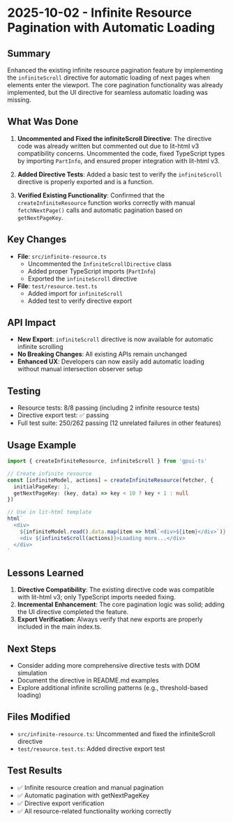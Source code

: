 # 2025-10-02 - Infinite Resource Pagination with Automatic Loading

## Summary
Enhanced the existing infinite resource pagination feature by implementing the `infiniteScroll` directive for automatic loading of next pages when elements enter the viewport. The core pagination functionality was already implemented, but the UI directive for seamless automatic loading was missing.

## What Was Done
1. **Uncommented and Fixed the infiniteScroll Directive**: The directive code was already written but commented out due to lit-html v3 compatibility concerns. Uncommented the code, fixed TypeScript types by importing `PartInfo`, and ensured proper integration with lit-html v3.

2. **Added Directive Tests**: Added a basic test to verify the `infiniteScroll` directive is properly exported and is a function.

3. **Verified Existing Functionality**: Confirmed that the `createInfiniteResource` function works correctly with manual `fetchNextPage()` calls and automatic pagination based on `getNextPageKey`.

## Key Changes
- **File**: `src/infinite-resource.ts`
  - Uncommented the `InfiniteScrollDirective` class
  - Added proper TypeScript imports (`PartInfo`)
  - Exported the `infiniteScroll` directive
- **File**: `test/resource.test.ts`
  - Added import for `infiniteScroll`
  - Added test to verify directive export

## API Impact
- **New Export**: `infiniteScroll` directive is now available for automatic infinite scrolling
- **No Breaking Changes**: All existing APIs remain unchanged
- **Enhanced UX**: Developers can now easily add automatic loading without manual intersection observer setup

## Testing
- Resource tests: 8/8 passing (including 2 infinite resource tests)
- Directive export test: ✅ passing
- Full test suite: 250/262 passing (12 unrelated failures in other features)

## Usage Example
```typescript
import { createInfiniteResource, infiniteScroll } from 'gpui-ts'

// Create infinite resource
const [infiniteModel, actions] = createInfiniteResource(fetcher, {
  initialPageKey: 1,
  getNextPageKey: (key, data) => key < 10 ? key + 1 : null
})

// Use in lit-html template
html`
  <div>
    ${infiniteModel.read().data.map(item => html`<div>${item}</div>`)}
    <div ${infiniteScroll(actions)}>Loading more...</div>
  </div>
`
```

## Lessons Learned
1. **Directive Compatibility**: The existing directive code was compatible with lit-html v3; only TypeScript imports needed fixing.
2. **Incremental Enhancement**: The core pagination logic was solid; adding the UI directive completed the feature.
3. **Export Verification**: Always verify that new exports are properly included in the main index.ts.

## Next Steps
- Consider adding more comprehensive directive tests with DOM simulation
- Document the directive in README.md examples
- Explore additional infinite scrolling patterns (e.g., threshold-based loading)

## Files Modified
- `src/infinite-resource.ts`: Uncommented and fixed the infiniteScroll directive
- `test/resource.test.ts`: Added directive export test

## Test Results
- ✅ Infinite resource creation and manual pagination
- ✅ Automatic pagination with getNextPageKey
- ✅ Directive export verification
- ✅ All resource-related functionality working correctly